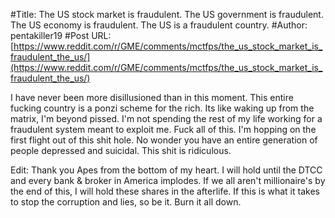 #Title: The US stock market is fraudulent. The US government is fraudulent. The US economy is fraudulent. The US is a fraudulent country.
#Author: pentakiller19
#Post URL: [https://www.reddit.com/r/GME/comments/mctfps/the_us_stock_market_is_fraudulent_the_us/](https://www.reddit.com/r/GME/comments/mctfps/the_us_stock_market_is_fraudulent_the_us/)


I have never been more disillusioned than in this moment. This entire fucking country is a ponzi scheme for the rich. Its like waking up from the matrix, I'm beyond pissed. I'm not spending the rest of my life working for a fraudulent system meant to exploit me. Fuck all of this. I'm hopping on the first flight out of this shit hole. No wonder you have an entire generation of people depressed and suicidal. This shit is ridiculous.

Edit: Thank you Apes from the bottom of my heart. I will hold until the DTCC and every bank & broker in America implodes. If we all aren't millionaire's by the end of this, I will hold these shares in the afterlife. If this is what it takes to stop the corruption and lies, so be it. Burn it all down.